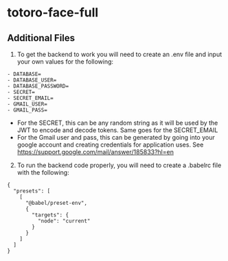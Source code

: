 # totoro-face-full

## Additional Files

1. To get the backend to work you will need to create an .env file and input your own values for the following: 
```
- DATABASE=
- DATABASE_USER=
- DATABASE_PASSWORD=
- SECRET=
- SECRET_EMAIL=
- GMAIL_USER=
- GMAIL_PASS=
```
- For the SECRET, this can be any random string as it will be used by the JWT to encode and decode tokens. Same goes for the SECRET_EMAIL 
- For the Gmail user and pass, this can be generated by going into your google account and creating credentials for application uses. See https://support.google.com/mail/answer/185833?hl=en

2. To run the backend code properly, you will need to create a .babelrc file with the following:
```
{
  "presets": [
    [
      "@babel/preset-env",
      {
        "targets": {
          "node": "current"
        }
      }
    ]
  ]
}
```
